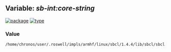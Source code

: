 ## Variable: ***sb-int:*core-string****
[![package](https://img.shields.io/badge/Package-SB--INT-5f9ea0.svg?style=social&colorA=999999)](../) [![type](https://img.shields.io/badge/Type-Variable-5f9ea0.svg?style=social&colorA=999999)](../#variable) 
### Value
```
/home/chronos/user/.roswell/impls/armhf/linux/sbcl/1.4.4/lib/sbcl/sbcl.core
```
